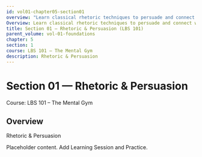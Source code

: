 ```yaml
---
id: vol01-chapter05-section01
overview: "Learn classical rhetoric techniques to persuade and connect with audiences."
Overview: Learn classical rhetoric techniques to persuade and connect with audiences.
title: Section 01 — Rhetoric & Persuasion (LBS 101)
parent_volume: vol-01-foundations
chapter: 5
section: 1
course: LBS 101 – The Mental Gym
description: Rhetoric & Persuasion
---
```



# Section 01 — Rhetoric & Persuasion
Course: LBS 101 – The Mental Gym

## Overview
Rhetoric & Persuasion


Placeholder content. Add Learning Session and Practice.
